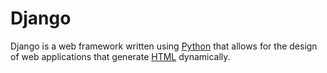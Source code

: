 # Django

Django is a web framework written using [Python](/wiki/title/Python) that allows for the design of web applications that generate [HTML](/wiki/title/HTML) dynamically.
